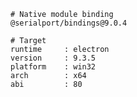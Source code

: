     # Native module binding
    @serialport/bindings@9.0.4

    # Target
    runtime     : electron
    version     : 9.3.5
    platform    : win32
    arch        : x64
    abi         : 80
